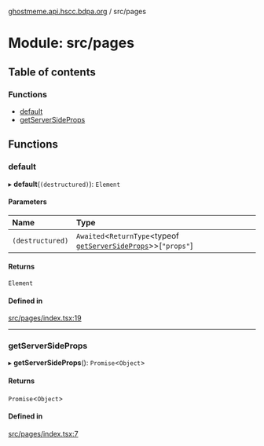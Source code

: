 [ghostmeme.api.hscc.bdpa.org][1] / src/pages

# Module: src/pages

## Table of contents

### Functions

- [default][2]
- [getServerSideProps][3]

## Functions

### default

▸ **default**(`(destructured)`): `Element`

#### Parameters

| Name             | Type                                                                 |
| :--------------- | :------------------------------------------------------------------- |
| `(destructured)` | `Awaited`<`ReturnType`<typeof [`getServerSideProps`][3]>>[`"props"`] |

#### Returns

`Element`

#### Defined in

[src/pages/index.tsx:19][4]

---

### getServerSideProps

▸ **getServerSideProps**(): `Promise`<`Object`>

#### Returns

`Promise`<`Object`>

#### Defined in

[src/pages/index.tsx:7][5]

[1]: ../README.md
[2]: src_pages.md#default
[3]: src_pages.md#getserversideprops
[4]:
  https://github.com/nhscc/ghostmeme.api.hscc.bdpa.org/blob/bc222b4/src/pages/index.tsx#L19
[5]:
  https://github.com/nhscc/ghostmeme.api.hscc.bdpa.org/blob/bc222b4/src/pages/index.tsx#L7
